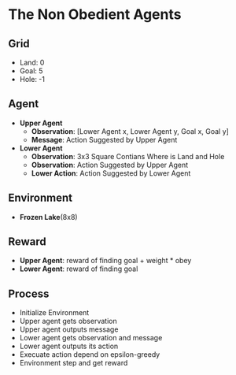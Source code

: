# The Non Obedient Agents

## Grid
+ Land: 0
+ Goal: 5
+ Hole: -1
## Agent

+ **Upper Agent**
    + **Observation**: [Lower Agent x, Lower Agent y, Goal x, Goal y]
    + **Message**: Action Suggested by Upper Agent
+ **Lower Agent**
    + **Observation**: 3x3 Square Contians Where is Land and Hole
    + **Observation**: Action Suggested by Upper Agent
    + **Lower Action**: Action Suggested by Lower Agent

## Environment
+ **Frozen Lake**(8x8)

## Reward
+ **Upper Agent**:  reward of finding goal + weight * obey
+ **Lower Agent**:  reward of finding goal

## Process
+ Initialize Environment
+ Upper agent gets observation
+ Upper agent outputs message
+ Lower agent gets observation and message
+ Lower agent outputs its action
+ Execuate action depend on epsilon-greedy
+ Environment step and get reward
